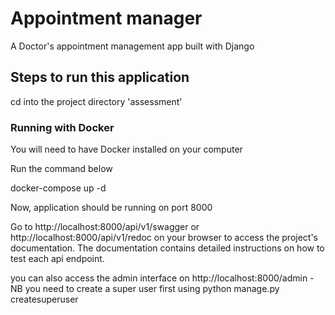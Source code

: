 # Appointment manager
A Doctor's appointment management app built with Django

## Steps to run this application
cd into the project directory 'assessment'

### Running with Docker
You will need to have Docker installed on your computer

Run the command below

docker-compose up -d

Now, application should be running on port 8000

Go to http://localhost:8000/api/v1/swagger or http://localhost:8000/api/v1/redoc on your browser to access the project's documentation. The documentation contains detailed instructions on how to test each api endpoint.

you can also access the admin interface on http://localhost:8000/admin - NB you need to create a super user first using python manage.py createsuperuser
